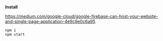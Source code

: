 **Install**

https://medium.com/google-cloud/google-firebase-can-host-your-website-and-single-page-application-4e9c9e0c6a95

```
npm i
npm start
```
